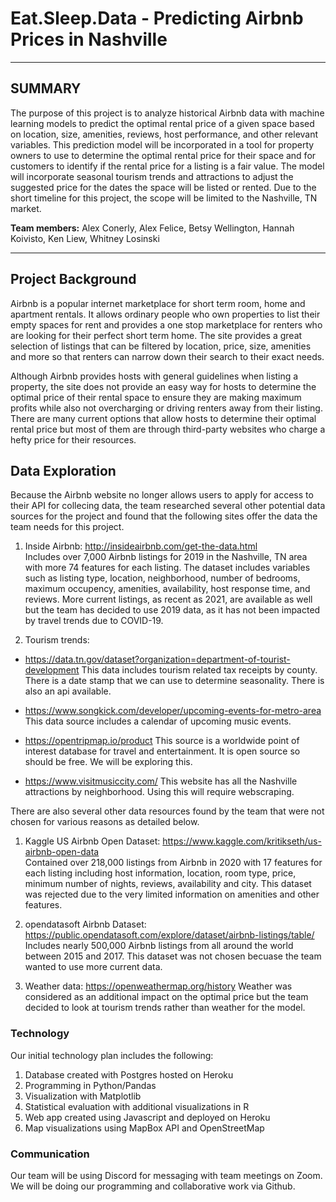 
# **Eat.Sleep.Data - Predicting Airbnb Prices in Nashville** 
<hr>

## SUMMARY
The purpose of this project is to analyze historical Airbnb data with machine learning models to predict the optimal rental price of a given space based on location, size, amenities, reviews, host performance, and other relevant variables. This prediction model will be incorporated in a tool for property owners to use to determine the optimal rental price for their space and for customers to identify if the rental price for a listing is a fair value. The model will incorporate seasonal tourism trends and attractions to adjust the suggested price for the dates the space will be listed or rented. Due to the short timeline for this project, the scope will be limited to the Nashville, TN market. 

**Team members:** Alex Conerly, Alex Felice, Betsy Wellington, Hannah Koivisto, Ken Liew, Whitney Losinski
<hr>

## **Project Background** 

Airbnb is a popular internet marketplace for short term room, home and apartment rentals. It allows ordinary people who own properties to list their empty spaces for rent and provides a one stop marketplace for renters who are looking for their perfect short term home.  The site provides a great selection of listings that can be filtered by location, price, size, amenities and more so that renters can narrow down their search to their exact needs.

Although Airbnb provides hosts with general guidelines when listing a property, the site does not provide an easy way for hosts to determine the optimal price of their rental space to ensure they are making maximum profits while also not overcharging or driving renters away from their listing.  There are many current options that allow hosts to determine their optimal rental price but most of them are through third-party websites who charge a hefty price for their resources.  

## **Data Exploration** 
 
Because the Airbnb website no longer allows users to apply for access to their API for collecing data, the team researched several other potential data sources for the project and found that the following sites offer the data the team needs for this project. 
 
1. Inside Airbnb: http://insideairbnb.com/get-the-data.html </br>
   Includes over 7,000 Airbnb listings for 2019 in the Nashville, TN area with more 74 features for each listing.  The dataset includes variables such as listing type, location, neighborhood, number of bedrooms, maximum occupency, amenities, availability, host response time, and reviews.  More current listings, as recent as 2021, are available as well but the team has decided to use 2019 data, as it has not been impacted by travel trends due to COVID-19.
   
2. Tourism trends: 

*  https://data.tn.gov/dataset?organization=department-of-tourist-development
   This data includes tourism related tax receipts by county.  There is a date stamp that we can use to determine seasonality.  There is also an api available. 
   
*  https://www.songkick.com/developer/upcoming-events-for-metro-area 
   This data source includes a calendar of upcoming music events.
*  https://opentripmap.io/product
   This source is a worldwide point of interest database for travel and entertainment.  It is open source so should be free.  We will be exploring this.
*  https://www.visitmusiccity.com/
   This website has all the Nashville attractions by neighborhood.  Using this will require webscraping.
   
   
There are also several other data resources found by the team that were not chosen for various reasons as detailed below.

1. Kaggle US Airbnb Open Dataset: https://www.kaggle.com/kritikseth/us-airbnb-open-data </br>
   Contained over 218,000 listings from Airbnb in 2020 with 17 features for each listing including host information, location, room type, price, minimum number of nights, reviews, availability and city.  This dataset was rejected due to the very limited information on amenities and other features.
   
2. opendatasoft Airbnb Dataset: https://public.opendatasoft.com/explore/dataset/airbnb-listings/table/ </br>
   Includes nearly 500,000 Airbnb listings from all around the world between 2015 and 2017.  This dataset was not chosen becuase the team wanted to use more current data.
   
3. Weather data: https://openweathermap.org/history
   Weather was considered as an additional impact on the optimal price but the team decided to look at tourism trends rather than weather for the model.
   

### Technology

Our initial technology plan includes the following:
1.  Database created with Postgres hosted on Heroku
2.  Programming in Python/Pandas
3.  Visualization with Matplotlib
4.  Statistical evaluation with additional visualizations in R
5.  Web app created using Javascript and deployed on Heroku
6.  Map visualizations using MapBox API and OpenStreetMap

### Communication
 
Our team will be using Discord for messaging with team meetings on Zoom.  We will be doing our programming and collaborative work via Github.  



